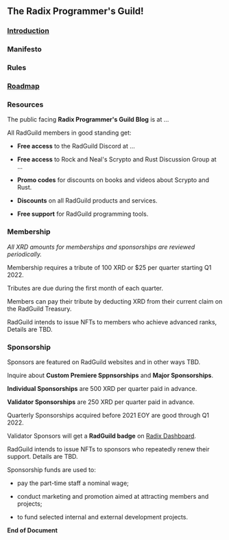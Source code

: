 ## The Radix Programmer's Guild!

### [Introduction](./Introduction.md)

### Manifesto

### Rules

### [Roadmap](./Roadmap.md)

### Resources

The public facing **Radix Programmer's Guild Blog** is at ...

All RadGuild members in good standing get:

- **Free access** to the RadGuild Discord at ...

- **Free access** to Rock and Neal's Scrypto and Rust Discussion Group at ...

- **Promo codes** for discounts on books and videos about Scrypto and Rust.

- **Discounts** on all RadGuild products and services.

- **Free support** for RadGuild programming tools.

### Membership

_All XRD amounts for memberships and sponsorships are reviewed periodically._

Membership requires a tribute of 100 XRD or $25 per quarter starting Q1 2022.

Tributes are due during the first month of each quarter.

Members can pay their tribute by deducting XRD from their current claim on the RadGuild Treasury.

RadGuild intends to issue NFTs to members who achieve advanced ranks, Details are TBD.

### Sponsorship

Sponsors are featured on RadGuild websites and in other ways TBD.

Inquire about **Custom Premiere Sppnsorships** and **Major Sponsorships**.

**Individual Sponsorships** are 500 XRD per quarter paid in advance.

**Validator Sponsorships** are 250 XRD per quarter paid in advance.

Quarterly Sponsorships acquired before 2021 EOY are good through Q1 2022.

Validator Sponsors will get a **RadGuild badge** on [Radix Dashboard](https://www.radixdashboard.com).

RadGuild intends to issue NFTs to sponsors who repeatedly renew their support. Details are TBD.

Sponsorship funds are used to:

- pay the part-time staff a nominal wage;

- conduct marketing and promotion aimed at attracting members and projects;

- to fund selected internal and external development projects.

**End of Document**
